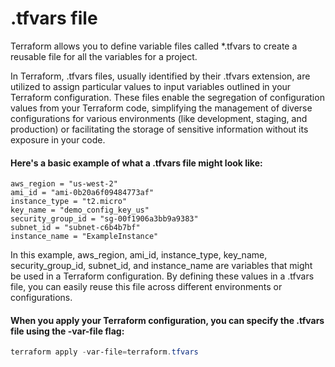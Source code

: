 # .tfvars file

Terraform allows you to define variable files called *.tfvars to create a reusable file for all the variables for a project.

In Terraform, .tfvars files, usually identified by their .tfvars extension, are utilized to assign particular values to input variables outlined in your Terraform configuration. These files enable the segregation of configuration values from your Terraform code, simplifying the management of diverse configurations for various environments (like development, staging, and production) or facilitating the storage of sensitive information without its exposure in your code.

#### Here's a basic example of what a .tfvars file might look like:
```hcl
aws_region = "us-west-2"
ami_id = "ami-0b20a6f09484773af"
instance_type = "t2.micro"
key_name = "demo_config_key_us"
security_group_id = "sg-00f1906a3bb9a9383"
subnet_id = "subnet-c6b4b7bf"
instance_name = "ExampleInstance"
```

In this example, aws_region, ami_id, instance_type,  key_name, security_group_id, subnet_id, and instance_name are variables that might be used in a Terraform configuration. By defining these values in a .tfvars file, you can easily reuse this file across different environments or configurations.

#### When you apply your Terraform configuration, you can specify the .tfvars file using the -var-file flag:
```powershell
terraform apply -var-file=terraform.tfvars
```

